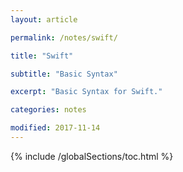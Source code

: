 ```yaml
---
layout: article

permalink: /notes/swift/

title: "Swift"

subtitle: "Basic Syntax"

excerpt: "Basic Syntax for Swift."

categories: notes

modified: 2017-11-14
---
```


{% include /globalSections/toc.html %}

